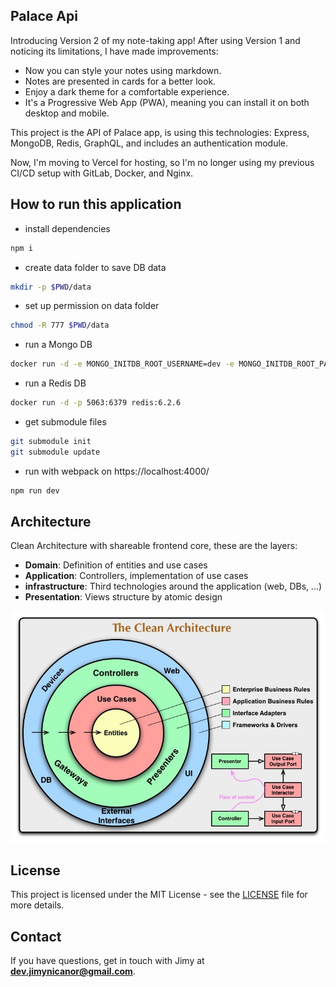## Palace Api

Introducing Version 2 of my note-taking app! After using Version 1 and noticing its limitations, I have made improvements:
- Now you can style your notes using markdown.
- Notes are presented in cards for a better look.
- Enjoy a dark theme for a comfortable experience.
- It's a Progressive Web App (PWA), meaning you can install it on both desktop and mobile.

This project is the API of Palace app, is using this technologies: Express, MongoDB, Redis, GraphQL, and includes an authentication module.

Now, I'm moving to Vercel for hosting, so I'm no longer using my previous CI/CD setup with GitLab, Docker, and Nginx.

## How to run this application

- install dependencies
```bash
npm i
```


- create data folder to save DB data
```bash
mkdir -p $PWD/data
```

- set up permission on data folder
```bash
chmod -R 777 $PWD/data
```

- run a Mongo DB
```bash
docker run -d -e MONGO_INITDB_ROOT_USERNAME=dev -e MONGO_INITDB_ROOT_PASSWORD=123123123 -v $PWD/data:/data/db -v $PWD/data/logs:/var/logs/mongodb/ -p 5062:27017 mongo:5.0
```

- run a Redis DB
```bash
docker run -d -p 5063:6379 redis:6.2.6
```

- get submodule files
```bash
git submodule init
git submodule update
```

- run with webpack on https://localhost:4000/
```bash
npm run dev
```

## Architecture
Clean Architecture with shareable frontend core, these are the layers:
- **Domain**: Definition of entities and use cases
- **Application**: Controllers, implementation of use cases
- **infrastructure**: Third technologies around the application (web, DBs, ...)
- **Presentation**: Views structure by atomic design

![Clean Architecture Image](/docs/clean-architecture.jpg)

## License

This project is licensed under the MIT License - see the [LICENSE](LICENSE) file for more details.

## Contact
If you have questions, get in touch with Jimy at **dev.jimynicanor@gmail.com**.